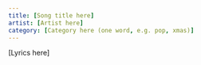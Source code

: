 ```yaml
---
title: [Song title here]
artist: [Artist here]
category: [Category here (one word, e.g. pop, xmas)]
---
```


[Lyrics here]
